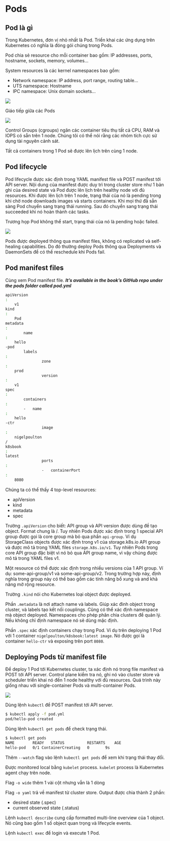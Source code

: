 # Pods
## Pod là gì

Trong Kubernetes, đơn vị nhỏ nhất là Pod. Triển khai các ứng dụng trên Kubernetes có nghĩa là đóng gói chúng trong Pods.

Pod chia sẻ resource cho mỗi container bao gồm: IP addresses, ports, hostname, sockets,	memory,	volumes...

System resources là các kernel namespaces bao gồm:
- Network	namespace:	IP	address,	port	range,	routing	table…
- UTS	namespace:	Hostname
- IPC	namespace:	Unix	domain	sockets…

<img src=https://i.imgur.com/ngmh7k1.png>

Giáo tiếp giữa các Pods

<img src=https://i.imgur.com/kXWJypr.png>

Control	Groups (cgroups) ngăn các container tiêu thụ tất cả CPU, RAM và IOPS có sẵn trên 1 node. Chúng tôi có thể nói rằng các nhóm tích cực sử dụng tài nguyên cảnh sát.

Tất cả containers trong 1 Pod	sẽ được lên lịch trên cùng 1 node.

## Pod lifecycle

Pod lifecycle	được xác định trong YAML manifest	file và POST manifest	tới API	server.	Nội dung của manifest được duy trì trong cluster store như 1 bản ghi của desired state và Pod được lên lịch trên healthy node với đủ resources.	Khi được lên lịch trên 1 node, trạng thái của nó là pending	trong khi chờ node downloads images và starts	containers.	Khi mọi thứ đã sẵn sàng	Pod	chuyển sang trạng thái running. Sau đó chuyển sang trạng thái succeeded khi nó hoàn thành các tasks.

Trương họp Pod không thể start, trạng thái của nó là pending hoặc failed.

<img src=https://i.imgur.com/5zISriI.png>

Pods được deployed thông qua manifest files, không có replicated và self-healing capabilities. Do đó thường deploy Pods thông qua Deployments	và DaemonSets để có thể reschedule khi Pods	fail.

## Pod manifest	files

Cùng xem Pod manifest file. ***It’s	available in the book’s	GitHub repo	under	the	pods folder	called pod.yml***
```sh
apiVersion
:
	v1
kind
:
	Pod
metadata
:
		name
:
	hello
-pod
		labels
:
				zone
:
	prod
				version
:
	v1
spec
:
		containers
:
		-	name
:
	hello
-ctr
				image
:
	nigelpoulton
/
k8sbook
:
latest
				ports
:
				-	containerPort
:
	8080
```
Chúng ta có thể thấy 4 top-level resources:
- apiVersion
- kind
- metadata
- spec

Trường `.apiVersion` cho biết: API group và API	version được dùng đề tạo object. Format chung là <api-group>/<version>.	Tuy nhiên	Pods được xác định trong 1 special API group được gọi là core group mà bỏ qua phần `api-group`. Ví dụ StorageClass objects được xác định trong v1 của storage.k8s.io API group và được mô tả trong YAML files `storage.k8s.io/v1`. Tuy nhiên Pods trong core API group đặc biệt vì nó bỏ qua API group name, vì vậy chúng được mô tả trong YAML files v1.

Một resource có thể được xác định trong nhiều versions của 1 API group. Ví dụ: some-api-group/v1 và some-api-group/v2. Trong trường hợp này, định nghĩa trong group này có thể bao gồm các tính năng bổ xung và and khả năng mở rộng resource. 

Trường `.kind` nói cho Kubernetes loại object được deployed.

Phần `.metadata` là nơi attach name và labels. Giúp xác đinh object trong cluster, và labels tạo kết nối couplings. Cũng có thể xác định namespace mà object deployed. Namespaces cho phép phân chia clusters để quản lý. Nếu không chỉ định namespace nó sẽ dùng mặc định.

Phần `.spec` xác định containers chạy trong Pod. Ví dụ trên deploying 1 Pod với 1 container `nigelpoulton/k8sbook:latest image`. Nó được gọi là container `hello-ctr` và exposing trên port `8080`.

## Deploying Pods từ manifest file

Để deploy 1 Pod	tới Kubernetes cluster, ta xác định nó trong file manifest và POST tới API server. Control plane kiểm tra nó, ghi nó vào cluster store và scheduler triển khai nó đến 1 node healthy với đủ resources. Quá trình này giống nhau với single-container Pods và multi-container Pods.

<img src=https://i.imgur.com/AsddeoF.png>

Dùng lệnh `kubectl` để POST manifest tới API server.
```sh
$ kubectl apply	-f pod.yml
pod/hello-pod created
```
Dùng lệnh `kubectl get pods` để check trạng thái.
```sh
$ kubectl get pods
NAME		READY	STATUS			RESTARTS	AGE
hello-pod	0/1	ContainerCreating	0		9s
```
Thêm `--watch` flag vào lệnh `kubectl get pods` để xem khi trạng thái thay đổi.

Được monitored local bằng `kubelet` process. `kubelet` process là Kubernetes agent chạy trên node.

Flag `-o wide`	thêm 1 vài cột nhưng vẫn là 1 dòng 

Flag `-o yaml` trả về manifest từ cluster store. Output được chia thành 2 phần:
- desired state	(.spec)
- current observed state (.status)

Lệnh `kubectl describe` cung cấp formatted multi-line overview của 1 object. Nó cũng bao gồm 1 số object quan trọng và lifecycle	events.

Lệnh `kubectl exec` để login và execute	1 Pod.
